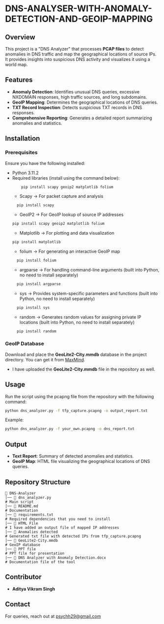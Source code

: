 # DNS-ANALYSER-WITH-ANOMALY-DETECTION-AND-GEOIP-MAPPING

## Overview
This project is a "DNS Analyzer" that processes **PCAP files** to detect anomalies in DNS traffic and map the geographical locations of source IPs. It provides insights into suspicious DNS activity and visualizes it using a world map.

## Features
- **Anomaly Detection**: Identifies unusual DNS queries, excessive NXDOMAIN responses, high traffic sources, and long subdomains.
- **GeoIP Mapping**: Determines the geographical locations of DNS queries.
- **TXT Record Inspection**: Detects suspicious TXT records in DNS responses.
- **Comprehensive Reporting**: Generates a detailed report summarizing anomalies and statistics.

## Installation

### Prerequisites
Ensure you have the following installed:
- Python 3.11.2
- Required libraries (install using the command below):
  ```bash
      pip install scapy geoip2 matplotlib folium
  ```
  - Scapy → For packet capture and analysis 
  ```bash
    pip install scapy
  ```
  - GeoIP2 → For GeoIP lookup of source IP addresses
  ```bash
  pip install scapy geoip2 matplotlib folium
  ```
  - Matplotlib → For plotting and data visualization
  ```bash
  pip install matplotlib
  ```
  - folium → For generating an interactive GeoIP map
  ```bash
    pip install folium
  ```
  - argparse → For handling command-line arguments (built into Python, no need to install separately)
  ```bash
    pip install argparse
  ```
  - sys → Provides system-specific parameters and functions (built into Python, no need to install separately)
  ```bash
    pip install sys
  ```
  - random → Generates random values for assigning private IP locations (built into Python, no need to install separately)
  ```bash
    pip install random
  ```
  

### GeoIP Database
Download and place the **GeoLite2-City.mmdb** database in the project directory. You can get it from [MaxMind](https://www.maxmind.com/en/geoip2-databases).
- I have uploaded the **GeoLite2-City.mmdb** file in the repository as well.

## Usage
Run the script using the pcapng file from the repository with the following command:
```bash
python dns_analyzer.py -f tfp_capture.pcapng -o output_report.txt
```
Example:
```bash
python dns_analyzer.py -f your_own.pcapng -o dns_report.txt  
```

## Output
- **Text Report**: Summary of detected anomalies and statistics.
- **GeoIP Map**: HTML file visualizing the geographical locations of DNS queries.

## Repository Structure
```
📂 DNS-Analyzer
│── 📄 dns_analyzer.py                                                 # Main script
│── 📄 README.md                                                       # Documentation
│── 📄 requirements.txt                                                # Required dependencies that you need to install
│── 📄 HTML File                                                       # I have added an output file of mapped IP addresses
│── 📄 Anomalies detected                                              # Generated txt file with detected IPs from tfp_capture.pcapng
│── 📄 GeoLite2-City.mmdb                                              # GeoIP database
|── 📄 PPT file                                                        # PPT file for presentation
|── 📄 DNS Analyzer with Anomaly Detection.docx                        # Documentation file of the tool
```



## Contributor
- **Aditya Vikram Singh**

## Contact
For queries, reach out at psychh29@gmail.com
